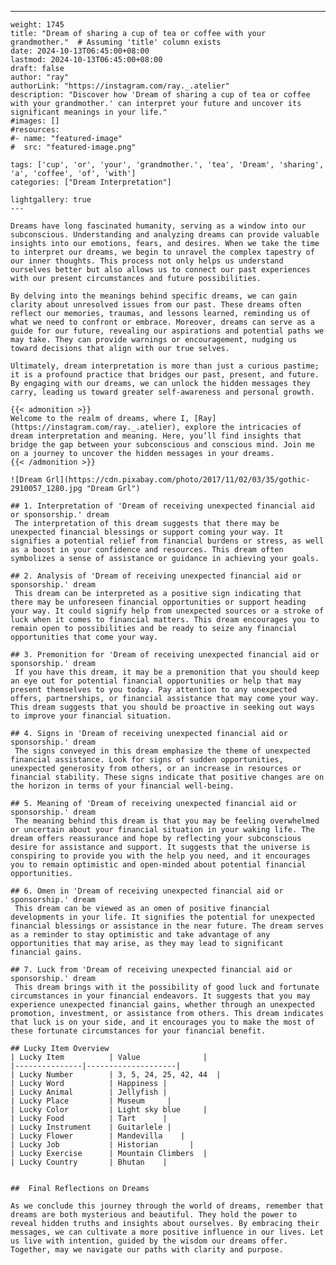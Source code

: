---
    weight: 1745
    title: "Dream of sharing a cup of tea or coffee with your grandmother."  # Assuming 'title' column exists
    date: 2024-10-13T06:45:00+08:00
    lastmod: 2024-10-13T06:45:00+08:00
    draft: false
    author: "ray"
    authorLink: "https://instagram.com/ray._.atelier"
    description: "Discover how 'Dream of sharing a cup of tea or coffee with your grandmother.' can interpret your future and uncover its significant meanings in your life."
    #images: []
    #resources:
    #- name: "featured-image"
    #  src: "featured-image.png"
    
    tags: ['cup', 'or', 'your', 'grandmother.', 'tea', 'Dream', 'sharing', 'a', 'coffee', 'of', 'with']
    categories: ["Dream Interpretation"]
    
    lightgallery: true
    ---
    
    Dreams have long fascinated humanity, serving as a window into our subconscious. Understanding and analyzing dreams can provide valuable insights into our emotions, fears, and desires. When we take the time to interpret our dreams, we begin to unravel the complex tapestry of our inner thoughts. This process not only helps us understand ourselves better but also allows us to connect our past experiences with our present circumstances and future possibilities.
    
    By delving into the meanings behind specific dreams, we can gain clarity about unresolved issues from our past. These dreams often reflect our memories, traumas, and lessons learned, reminding us of what we need to confront or embrace. Moreover, dreams can serve as a guide for our future, revealing our aspirations and potential paths we may take. They can provide warnings or encouragement, nudging us toward decisions that align with our true selves.
    
    Ultimately, dream interpretation is more than just a curious pastime; it is a profound practice that bridges our past, present, and future. By engaging with our dreams, we can unlock the hidden messages they carry, leading us toward greater self-awareness and personal growth.
    
    {{< admonition >}}
    Welcome to the realm of dreams, where I, [Ray](https://instagram.com/ray._.atelier), explore the intricacies of dream interpretation and meaning. Here, you’ll find insights that bridge the gap between your subconscious and conscious mind. Join me on a journey to uncover the hidden messages in your dreams.
    {{< /admonition >}}
    
    ![Dream Grl](https://cdn.pixabay.com/photo/2017/11/02/03/35/gothic-2910057_1280.jpg "Dream Grl")
    
    ## 1. Interpretation of 'Dream of receiving unexpected financial aid or sponsorship.' dream
     The interpretation of this dream suggests that there may be unexpected financial blessings or support coming your way. It signifies a potential relief from financial burdens or stress, as well as a boost in your confidence and resources. This dream often symbolizes a sense of assistance or guidance in achieving your goals.
    
    ## 2. Analysis of 'Dream of receiving unexpected financial aid or sponsorship.' dream
     This dream can be interpreted as a positive sign indicating that there may be unforeseen financial opportunities or support heading your way. It could signify help from unexpected sources or a stroke of luck when it comes to financial matters. This dream encourages you to remain open to possibilities and be ready to seize any financial opportunities that come your way.
    
    ## 3. Premonition for 'Dream of receiving unexpected financial aid or sponsorship.' dream
     If you have this dream, it may be a premonition that you should keep an eye out for potential financial opportunities or help that may present themselves to you today. Pay attention to any unexpected offers, partnerships, or financial assistance that may come your way. This dream suggests that you should be proactive in seeking out ways to improve your financial situation.
    
    ## 4. Signs in 'Dream of receiving unexpected financial aid or sponsorship.' dream
     The signs conveyed in this dream emphasize the theme of unexpected financial assistance. Look for signs of sudden opportunities, unexpected generosity from others, or an increase in resources or financial stability. These signs indicate that positive changes are on the horizon in terms of your financial well-being.
    
    ## 5. Meaning of 'Dream of receiving unexpected financial aid or sponsorship.' dream
     The meaning behind this dream is that you may be feeling overwhelmed or uncertain about your financial situation in your waking life. The dream offers reassurance and hope by reflecting your subconscious desire for assistance and support. It suggests that the universe is conspiring to provide you with the help you need, and it encourages you to remain optimistic and open-minded about potential financial opportunities.
    
    ## 6. Omen in 'Dream of receiving unexpected financial aid or sponsorship.' dream
     This dream can be viewed as an omen of positive financial developments in your life. It signifies the potential for unexpected financial blessings or assistance in the near future. The dream serves as a reminder to stay optimistic and take advantage of any opportunities that may arise, as they may lead to significant financial gains.
    
    ## 7. Luck from 'Dream of receiving unexpected financial aid or sponsorship.' dream
     This dream brings with it the possibility of good luck and fortunate circumstances in your financial endeavors. It suggests that you may experience unexpected financial gains, whether through an unexpected promotion, investment, or assistance from others. This dream indicates that luck is on your side, and it encourages you to make the most of these fortunate circumstances for your financial benefit.
    
    ## Lucky Item Overview
    | Lucky Item          | Value              |
    |---------------|--------------------|
    | Lucky Number        | 3, 5, 24, 25, 42, 44  |
    | Lucky Word          | Happiness |
    | Lucky Animal        | Jellyfish |
    | Lucky Place         | Museum     |
    | Lucky Color         | Light sky blue     |
    | Lucky Food          | Tart      |
    | Lucky Instrument    | Guitarlele |
    | Lucky Flower        | Mandevilla    |
    | Lucky Job           | Historian       |
    | Lucky Exercise      | Mountain Climbers  |
    | Lucky Country       | Bhutan    |
    
    
    ##  Final Reflections on Dreams
    
    As we conclude this journey through the world of dreams, remember that dreams are both mysterious and beautiful. They hold the power to reveal hidden truths and insights about ourselves. By embracing their messages, we can cultivate a more positive influence in our lives. Let us live with intention, guided by the wisdom our dreams offer. Together, may we navigate our paths with clarity and purpose.
    